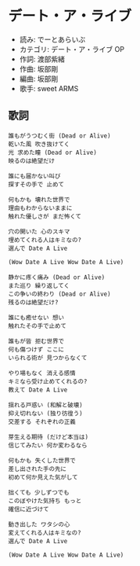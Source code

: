 デート・ア・ライブ
===================

- 読み: でーとあらいぶ
- カテゴリ: デート・ア・ライブ OP
- 作詞: 渡部紫緒
- 作曲: 坂部剛
- 編曲: 坂部剛
- 歌手: sweet ARMS


歌詞
-----

    誰もがうつむく街 (Dead or Alive)
    乾いた風 吹き抜けてく
    光 求めた瞳 (Dead or Alive)
    映るのは絶望だけ

    誰にも届かない叫び
    探すその手で 止めて

    何もかも 壊れた世界で
    理由もわからないままに
    触れた優しさが まだ怖くて

    穴の開いた 心のスキマ
    埋めてくれる人はキミなの?
    選んで Date A Live

    (Wow Date A Live Wow Date A Live)

    静かに疼く痛み (Dead or Alive)
    また巡り 繰り返してく
    この争いの終わり (Dead or Alive)
    残るのは絶望だけ?

    誰にも癒せない 想い
    触れたその手で止めて

    誰もが皆 拒む世界で
    何も傷つけず ここに
    いられる術が 見つからなくて

    やり場もなく 消える感情
    キミなら受け止めてくれるの?
    教えて Date A Live

    揺れる戸惑い (和解と破壊)
    抑え切れない (独り彷徨う)
    交差する それぞれの正義

    芽生える期待 (だけど本当は)
    信じてみたい 何か変わるなら

    何もかも 失くした世界で
    差し出された手の先に
    初めて何か見えた気がして

    拙くても 少しずつでも
    このぼやけた気持ち もっと
    確信に近づけて

    動き出した ワタシの心
    変えてくれる人はキミなの?
    選んで Date A Live

    (Wow Date A Live Wow Date A Live)


